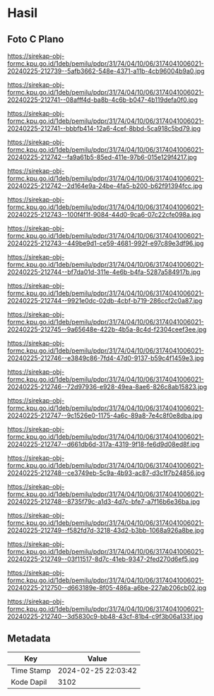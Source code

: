 # Hasil

## Foto C Plano

https://sirekap-obj-formc.kpu.go.id/1deb/pemilu/pdpr/31/74/04/10/06/3174041006021-20240225-212739--5afb3662-548e-4371-a11b-4cb96004b9a0.jpg

https://sirekap-obj-formc.kpu.go.id/1deb/pemilu/pdpr/31/74/04/10/06/3174041006021-20240225-212741--08afff4d-ba8b-4c6b-b047-4b119defa0f0.jpg

https://sirekap-obj-formc.kpu.go.id/1deb/pemilu/pdpr/31/74/04/10/06/3174041006021-20240225-212741--bbbfb414-12a6-4cef-8bbd-5ca918c5bd79.jpg

https://sirekap-obj-formc.kpu.go.id/1deb/pemilu/pdpr/31/74/04/10/06/3174041006021-20240225-212742--fa9a61b5-85ed-411e-97b6-015e129f4217.jpg

https://sirekap-obj-formc.kpu.go.id/1deb/pemilu/pdpr/31/74/04/10/06/3174041006021-20240225-212742--2d164e9a-24be-4fa5-b200-b62f91394fcc.jpg

https://sirekap-obj-formc.kpu.go.id/1deb/pemilu/pdpr/31/74/04/10/06/3174041006021-20240225-212743--100f4f1f-9084-44d0-9ca6-07c22cfe098a.jpg

https://sirekap-obj-formc.kpu.go.id/1deb/pemilu/pdpr/31/74/04/10/06/3174041006021-20240225-212743--449be9d1-ce59-4681-992f-e97c89e3df96.jpg

https://sirekap-obj-formc.kpu.go.id/1deb/pemilu/pdpr/31/74/04/10/06/3174041006021-20240225-212744--bf7da01d-311e-4e6b-b4fa-5287a584917b.jpg

https://sirekap-obj-formc.kpu.go.id/1deb/pemilu/pdpr/31/74/04/10/06/3174041006021-20240225-212744--9921e0dc-02db-4cbf-b719-286ccf2c0a87.jpg

https://sirekap-obj-formc.kpu.go.id/1deb/pemilu/pdpr/31/74/04/10/06/3174041006021-20240225-212745--9a65648e-422b-4b5a-8c4d-f2304ceef3ee.jpg

https://sirekap-obj-formc.kpu.go.id/1deb/pemilu/pdpr/31/74/04/10/06/3174041006021-20240225-212746--e3849c86-7fd4-47d0-9137-b59c4f1459e3.jpg

https://sirekap-obj-formc.kpu.go.id/1deb/pemilu/pdpr/31/74/04/10/06/3174041006021-20240225-212746--72d97936-e928-49ea-8ae6-826c8ab15823.jpg

https://sirekap-obj-formc.kpu.go.id/1deb/pemilu/pdpr/31/74/04/10/06/3174041006021-20240225-212747--9c1526e0-1175-4a6c-89a8-7e4c8f0e8dba.jpg

https://sirekap-obj-formc.kpu.go.id/1deb/pemilu/pdpr/31/74/04/10/06/3174041006021-20240225-212747--d661db6d-317a-4319-9f18-fe6d9d08ed8f.jpg

https://sirekap-obj-formc.kpu.go.id/1deb/pemilu/pdpr/31/74/04/10/06/3174041006021-20240225-212748--ce3749eb-5c9a-4b93-ac87-d3c1f7b24856.jpg

https://sirekap-obj-formc.kpu.go.id/1deb/pemilu/pdpr/31/74/04/10/06/3174041006021-20240225-212748--8735f79c-a1d3-4d7c-bfe7-a7f16b6e36ba.jpg

https://sirekap-obj-formc.kpu.go.id/1deb/pemilu/pdpr/31/74/04/10/06/3174041006021-20240225-212749--f582fd7d-3218-43d2-b3bb-1068a926a8be.jpg

https://sirekap-obj-formc.kpu.go.id/1deb/pemilu/pdpr/31/74/04/10/06/3174041006021-20240225-212749--03f11517-8d7c-41eb-9347-2fed270d6ef5.jpg

https://sirekap-obj-formc.kpu.go.id/1deb/pemilu/pdpr/31/74/04/10/06/3174041006021-20240225-212750--d663189e-8f05-486a-a6be-227ab206cb02.jpg

https://sirekap-obj-formc.kpu.go.id/1deb/pemilu/pdpr/31/74/04/10/06/3174041006021-20240225-212740--3d5830c9-bb48-43cf-81b4-c9f3b06a133f.jpg


## Metadata

| Key        | Value               |
| ---------- | ------------------- |
| Time Stamp | 2024-02-25 22:03:42 |
| Kode Dapil | 3102                |



